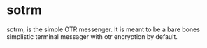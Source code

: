# sotrm 

sotrm, is the simple OTR messenger. It is meant to be a bare bones simplistic terminal messager with otr encryption by default.
